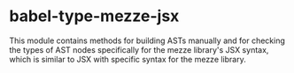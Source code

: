 # babel-type-mezze-jsx

This module contains methods for building ASTs manually and for checking the types of AST nodes specifically for the mezze library's JSX syntax, which is similar to JSX with specific syntax for the mezze library.

